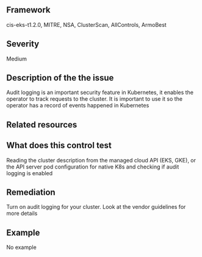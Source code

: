 ## Framework
cis-eks-t1.2.0, MITRE, NSA, ClusterScan, AllControls, ArmoBest
 
## Severity
Medium

## Description of the the issue
Audit logging is an important security feature in Kubernetes, it enables the operator to track requests to the cluster. It is important to use it so the operator has a record of events happened in Kubernetes
 
## Related resources

## What does this control test
Reading the cluster description from the managed cloud API (EKS, GKE), or the API server pod configuration for native K8s and checking if audit logging is enabled
 
## Remediation
Turn on audit logging for your cluster. Look at the vendor guidelines for more details
 
## Example
No example
